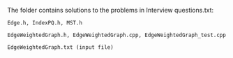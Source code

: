 The folder contains solutions to the problems in Interview questions.txt:

    Edge.h, IndexPQ.h, MST.h

    EdgeWeightedGraph.h, EdgeWeightedGraph.cpp, EdgeWeightedGraph_test.cpp

    EdgeWeightedGraph.txt (input file)
